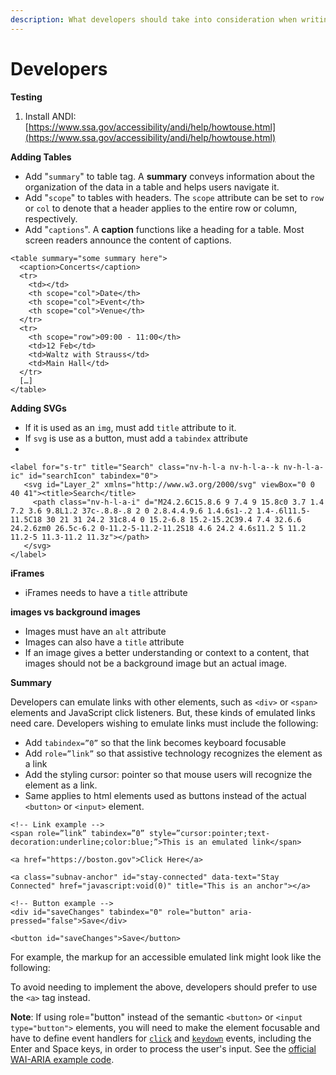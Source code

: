 ```yaml
---
description: What developers should take into consideration when writing code.
---
```


# Developers

**Testing**

1. Install ANDI: [https://www.ssa.gov/accessibility/andi/help/howtouse.html](https://www.ssa.gov/accessibility/andi/help/howtouse.html)

**Adding Tables**

* Add "`summary`" to table tag. A **summary** conveys information about the organization of the data in a table and helps users navigate it.
* Add "`scope`" to tables with headers. The `scope` attribute can be set to `row` or `col` to denote that a header applies to the entire row or column, respectively.
* Add "`captions`". A **caption** functions like a heading for a table. Most screen readers announce the content of captions. 

```text
<table summary="some summary here">
  <caption>Concerts</caption>
  <tr>
    <td></td>
    <th scope="col">Date</th>
    <th scope="col">Event</th>
    <th scope="col">Venue</th>
  </tr>
  <tr>
    <th scope="row">09:00 - 11:00</th>
    <td>12 Feb</td>
    <td>Waltz with Strauss</td>
    <td>Main Hall</td>
  </tr>
  […]
</table>
```

**Adding SVGs**

* If it is used as an `img`, must add `title` attribute to it.
* If `svg` is use as a button, must add a `tabindex` attribute
* 
```text
<label for="s-tr" title="Search" class="nv-h-l-a nv-h-l-a--k nv-h-l-a-ic" id="searchIcon" tabindex="0">
   <svg id="Layer_2" xmlns="http://www.w3.org/2000/svg" viewBox="0 0 40 41"><title>Search</title>
     <path class="nv-h-l-a-i" d="M24.2.6C15.8.6 9 7.4 9 15.8c0 3.7 1.4 7.2 3.6 9.8L1.2 37c-.8.8-.8 2 0 2.8.4.4.9.6 1.4.6s1-.2 1.4-.6l11.5-11.5C18 30 21 31 24.2 31c8.4 0 15.2-6.8 15.2-15.2C39.4 7.4 32.6.6 24.2.6zm0 26.5c-6.2 0-11.2-5-11.2-11.2S18 4.6 24.2 4.6s11.2 5 11.2 11.2-5 11.3-11.2 11.3z"></path>
   </svg>
</label>
```

**iFrames**

* iFrames needs to have a `title` attribute 

**images vs background images**

* Images must have an `alt` attribute
* Images can also have a `title` attribute
* If an image gives a better understanding or context to a content, that images should not be a background image but an actual image.  

**Summary**

Developers can emulate links with other elements, such as `<div>` or `<span>` elements and JavaScript click listeners. But, these kinds of emulated links need care. Developers wishing to emulate links must include the following:

* Add `tabindex=”0”` so that the link becomes keyboard focusable
* Add `role=”link”` so that assistive technology recognizes the element as a link
* Add the styling cursor: pointer so that mouse users will recognize the element as a link.
* Same applies to html elements used as buttons instead of the actual `<button>` or `<input>` element. 

```text
<!-- Link example -->
<span role=”link” tabindex=”0” style=”cursor:pointer;text-decoration:underline;color:blue;”>This is an emulated link</span>

<a href="https://boston.gov">Click Here</a>

<a class="subnav-anchor" id="stay-connected" data-text="Stay Connected" href="javascript:void(0)" title="This is an anchor"></a>

<!-- Button example -->
<div id="saveChanges" tabindex="0" role="button" aria-pressed="false">Save</div>

<button id="saveChanges">Save</button>
```

For example, the markup for an accessible emulated link might look like the following:

To avoid needing to implement the above, developers should prefer to use the `<a>` tag instead.

**Note**: If using role="button" instead of the semantic `<button>` or `<input type="button">` elements, you will need to make the element focusable and have to define event handlers for [`click`](https://developer.mozilla.org/en-US/docs/Web/Events/click) and [`keydown`](https://developer.mozilla.org/en-US/docs/Web/Events/keydown) events, including the Enter and Space keys, in order to process the user's input. See the [official WAI-ARIA example code](https://www.w3.org/TR/wai-aria-practices/examples/button/button.html).

